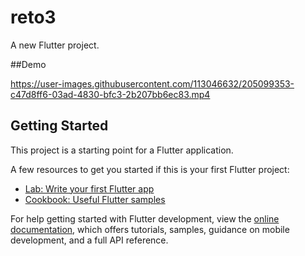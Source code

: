 # reto3

A new Flutter project.

##Demo

https://user-images.githubusercontent.com/113046632/205099353-c47d8ff6-03ad-4830-bfc3-2b207bb6ec83.mp4

## Getting Started

This project is a starting point for a Flutter application.

A few resources to get you started if this is your first Flutter project:

- [Lab: Write your first Flutter app](https://docs.flutter.dev/get-started/codelab)
- [Cookbook: Useful Flutter samples](https://docs.flutter.dev/cookbook)

For help getting started with Flutter development, view the
[online documentation](https://docs.flutter.dev/), which offers tutorials,
samples, guidance on mobile development, and a full API reference.
